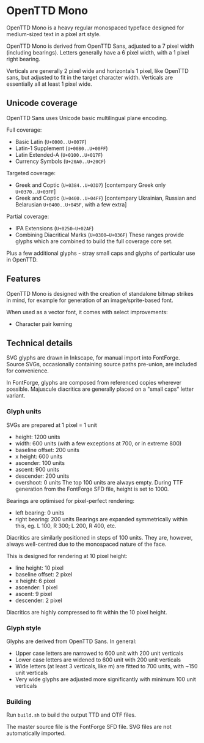 # OpenTTD Mono
OpenTTD Mono is a heavy regular monospaced typeface designed for medium-sized text in a pixel art style.

OpenTTD Mono is derived from OpenTTD Sans, adjusted to a 7 pixel width (including bearings). Letters generally have a 6 pixel width, with a 1 pixel right bearing.

Verticals are generally 2 pixel wide and horizontals 1 pixel, like OpenTTD sans, but adjusted to fit in the target character width. Verticals are essentially all at least 1 pixel wide.

## Unicode coverage
OpenTTD Sans uses Unicode basic multilingual plane encoding.

Full coverage:
* Basic Latin (`U+0000..U+007F`)
* Latin-1 Supplement (`U+0080..U+00FF`)
* Latin Extended-A (`U+0100..U+017F`)
* Currency Symbols (`U+20A0..U+20CF`)

Targeted coverage:
* Greek and Coptic (`U+0384..U+03D7`) [contempary Greek only `U+0370..U+03FF`]
* Greek and Coptic (`U+0400..U+04FF`) [contempary Ukrainian, Russian and Belarusian `U+0400..U+045F`, with a few extra]

Partial coverage:
* IPA Extensions (`U+0250–U+02AF`)
* Combining Diacritical Marks (`U+0300–U+036F`)
These ranges provide glyphs which are combined to build the full coverage core set.

Plus a few additional glyphs - stray small caps and glyphs of particular use in OpenTTD.

## Features
OpenTTD Mono is designed with the creation of standalone bitmap strikes in mind, for example for generation of an image/sprite-based font.

When used as a vector font, it comes with select improvements:
* Character pair kerning

## Technical details
SVG glyphs are drawn in Inkscape, for manual import into FontForge. Source SVGs, occasionally containing source paths pre-union, are included for convenience.

In FontForge, glyphs are composed from referenced copies wherever possible. Majuscule diacritics are generally placed on a "small caps" letter variant.

### Glyph units
SVGs are prepared at 1 pixel = 1 unit
* height: 1200 units
* width: 600 units (with a few exceptions at 700, or in extreme 800)
* baseline offset: 200 units
* x height: 600 units
* ascender: 100 units
* ascent: 900 units
* descender: 200 units
* overshoot: 0 units
The top 100 units are always empty. During TTF generation from the FontForge SFD file, height is set to 1000.

Bearings are optimised for pixel-perfect rendering:
* left bearing: 0 units
* right bearing: 200 units
Bearings are expanded symmetrically within this, eg. L 100, R 300; L 200, R 400, etc.

Diacritics are similarly positioned in steps of 100 units. They are, however, always well-centred due to the monospaced nature of the face.

This is designed for rendering at 10 pixel height:
* line height: 10 pixel
* baseline offset: 2 pixel
* x height: 6 pixel
* ascender: 1 pixel
* ascent: 9 pixel
* descender: 2 pixel

Diacritics are highly compressed to fit within the 10 pixel height.

### Glyph style
Glyphs are derived from OpenTTD Sans. In general:
* Upper case letters are narrowed to 600 unit with 200 unit verticals
* Lower case letters are widened to 600 unit with 200 unit verticals
* Wide letters (at least 3 verticals, like m) are fitted to 700 units, with ~150 unit verticals
* Very wide glyphs are adjusted more significantly with minimum 100 unit verticals

### Building
Run `build.sh` to build the output TTD and OTF files.

The master source file is the FontForge SFD file. SVG files are not automatically imported.
